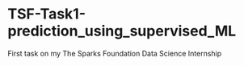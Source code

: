 # TSF-Task1-prediction_using_supervised_ML
First task on my The Sparks Foundation Data Science Internship
